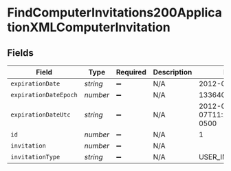 # FindComputerInvitations200ApplicationXMLComputerInvitation


## Fields

| Field                        | Type                         | Required                     | Description                  | Example                      |
| ---------------------------- | ---------------------------- | ---------------------------- | ---------------------------- | ---------------------------- |
| `expirationDate`             | *string*                     | :heavy_minus_sign:           | N/A                          | 2012-05-07 11:13:35          |
| `expirationDateEpoch`        | *number*                     | :heavy_minus_sign:           | N/A                          | 1336407215609                |
| `expirationDateUtc`          | *string*                     | :heavy_minus_sign:           | N/A                          | 2012-05-07T11:13:35.609-0500 |
| `id`                         | *number*                     | :heavy_minus_sign:           | N/A                          | 1                            |
| `invitation`                 | *number*                     | :heavy_minus_sign:           | N/A                          |                              |
| `invitationType`             | *string*                     | :heavy_minus_sign:           | N/A                          | USER_INITATIED_EMAIL         |